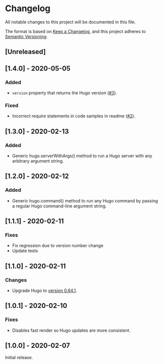 # Changelog

All notable changes to this project will be documented in this file.

The format is based on [Keep a Changelog](https://keepachangelog.com/en/1.0.0/),
and this project adheres to [Semantic Versioning](https://semver.org/spec/v2.0.0.html).

## [Unreleased]

## [1.4.0] - 2020-05-05

### Added

  - `version` property that returns the Hugo version ([#3](https://source.small-tech.org/site.js/lib/node-hugo/-/issues/3)).

### Fixed

  - Incorrect require statements in code samples in readme ([#2](https://source.small-tech.org/site.js/lib/node-hugo/-/issues/2)).

## [1.3.0] - 2020-02-13

### Added

  - Generic hugo.serverWithArgs() method to run a Hugo server with any arbitrary argument string.

## [1.2.0] - 2020-02-12

### Added

  - Generic hugo.command() method to run any Hugo command by passing a regular Hugo command-line argument string.

## [1.1.1] - 2020-02-11

### Fixes

  - Fix regression due to version number change
  - Update tests

## [1.1.0] - 2020-02-11

### Changes

  - Upgrade Hugo to [version 0.64.1](https://github.com/gohugoio/hugo/releases/tag/v0.64.1).

## [1.0.1] - 2020-02-10

### Fixes

  - Disables fast render so Hugo updates are more consistent.

## [1.0.0] - 2020-02-07

Initial release.
